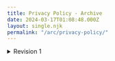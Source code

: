 ```yaml
---
title: Privacy Policy - Archive
date: 2024-03-17T01:08:48.000Z
layout: single.njk
permalink: "/arc/privacy-policy/"
---
```


<details class="content">
<summary>Revision 1</summary>

This document details our usage of non-personal and personal data. This also includes our methods of collecting data, our partners, and 3rd party services we use.

## Usage of data

Most of the data collected is used for the necessary execution of a service, API, or basic telemetry.

This is more detailed on the ~~[data collection](#collected-information)~~ section

## Collected Information

We _only_ collect telemetry data. Personal data might be given when filling forms or sending e-maills, which is something that is still not available at the moment.

### 1st Party Providers

| Service provider | Service provided | Country of Operation | Required? | Privacy Policy                                         |
| ---------------- | ---------------- | -------------------- | --------- | ------------------------------------------------------ |
| Neocities        | Hosting          | USA                  | Yes       | [neocities.org/privacy](https://neocities.org/privacy) |

### 3rd Party Providers

These are services that offer additional services that are not needed for basic functionality.

| Service provider | Service provided | Required? | Privacy Policy                                                       |
| ---------------- | ---------------- | --------- | -------------------------------------------------------------------- |
| GoatCounter      | Telemetry        | No        | [goatcounter.com/help/privacy](https://goatcounter.com/help/privacy) |
| coolLabs Fonts   | Web Fonts        | No        | [docs.coollabs.io/fonts/](https://docs.coollabs.io/fonts/)           |

## Changes to Privacy Policy

We have the permission to alter this policy, whatever we want, with or without warning. Older policies can be found on archived versions of SurfScape trough [archive.org](https://archive.org).

_Last update:_ March, 17, 2024

</details>
